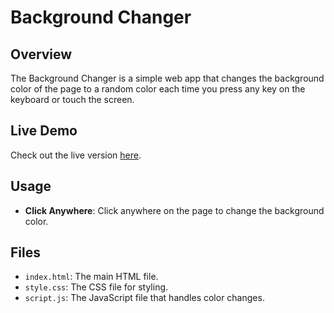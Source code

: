 # Background Changer

## Overview

The Background Changer is a simple web app that changes the background color of the page to a random color each time you press any key on the keyboard or touch the screen.

## Live Demo

Check out the live version [here](https://bg-color-changermon.netlify.app).

## Usage

- **Click Anywhere**: Click anywhere on the page to change the background color.

## Files

- `index.html`: The main HTML file.
- `style.css`: The CSS file for styling.
- `script.js`: The JavaScript file that handles color changes.

